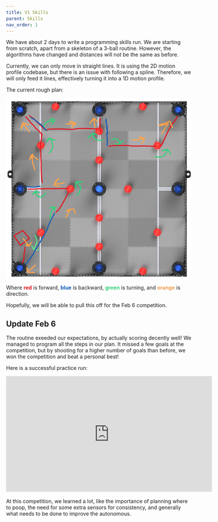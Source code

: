 ```yaml
---
title: V1 Skills
parent: Skills
nav_order: 1
---
```


We have about 2 days to write a programming skills run. We are starting from
scratch, apart from a skeleton of a 3-ball routine. However, the algorithms have
changed and distances will not be the same as before.

Currently, we can only move in straight lines. It is using the 2D motion profile
codebase, but there is an issue with following a spline. Therefore, we will only
feed it lines, effectively turning it into a 1D motion profile.

The current rough plan:

![](images/skills-v1.png)

Where <span style="color: #e11720; font-weight: bold">red</span> is forward,
<span style="color: #135bb5; font-weight: bold">blue</span> is backward,
<span style="color: #34d07a; font-weight: bold">green</span> is turning, and
<span style="color: #ea9e50; font-weight: bold">orange</span> is direction.

Hopefully, we will be able to pull this off for the Feb 6 competition.

## Update Feb 6

The routine exeeded our expectations, by actually scoring decently well! We
managed to program all the steps in our plan. It missed a few goals at the
competition, but by shooting for a higher number of goals than before, we won
the competition and beat a personal best!

Here is a successful practice run:

<iframe width="560" height="315" src="https://www.youtube-nocookie.com/embed/Sm_SCR62IUE" title="YouTube video player" frameborder="0" allow="accelerometer; autoplay; clipboard-write; encrypted-media; gyroscope; picture-in-picture" allowfullscreen></iframe><br>

At this competition, we learned a lot, like the importance of planning where to
poop, the need for some extra sensors for consistency, and generally what needs
to be done to improve the autonomous.
